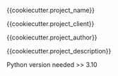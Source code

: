 {{cookiecutter.project_name}}

{{cookiecutter.project_client}}

{{cookiecutter.project_author}}

{{cookiecutter.project_description}}

Python version needed >> 3.10